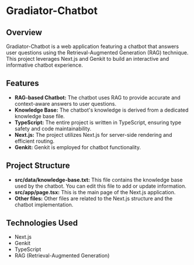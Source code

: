 # Gradiator-Chatbot

## Overview

Gradiator-Chatbot is a web application featuring a chatbot that answers user questions using the Retrieval-Augmented Generation (RAG) technique. This project leverages Next.js and Genkit to build an interactive and informative chatbot experience.

## Features

*   **RAG-based Chatbot:** The chatbot uses RAG to provide accurate and context-aware answers to user questions.
*   **Knowledge Base:** The chatbot's knowledge is derived from a dedicated knowledge base file.
*   **TypeScript:** The entire project is written in TypeScript, ensuring type safety and code maintainability.
*   **Next.js:** The project utilizes Next.js for server-side rendering and efficient routing.
*   **Genkit:** Genkit is employed for chatbot functionality.

## Project Structure

*   **src/data/knowledge-base.txt:** This file contains the knowledge base used by the chatbot. You can edit this file to add or update information.
*   **src/app/page.tsx:** This is the main page of the Next.js application.
*   **Other files:** Other files are related to the Next.js structure and the chatbot implementation.

## Technologies Used

*   Next.js
*   Genkit
*   TypeScript
*   RAG (Retrieval-Augmented Generation)
